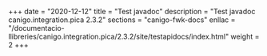 +++
date        = "2020-12-12"
title       = "Test javadoc"
description = "Test javadoc canigo.integration.pica 2.3.2"
sections    = "canigo-fwk-docs"
enllac		= "/documentacio-llibreries/canigo.integration.pica/2.3.2/site/testapidocs/index.html"
weight		= 2
+++
